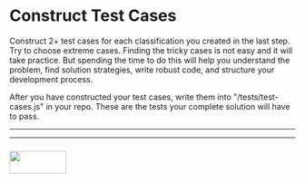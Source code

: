 # Construct Test Cases

Construct 2+ test cases for each classification you created in the last step.  Try to choose extreme cases.  Finding the tricky cases is not easy and it will take practice.  But spending the time to do this will help you understand the problem, find solution strategies, write robust code, and structure your development process. 

After you have constructed your test cases, write them into "/tests/test-cases.js" in your repo.  These are the tests your complete solution will have to pass.


___
___
### <a href="http://elewa.education/blog" target="_blank"><img src="https://user-images.githubusercontent.com/18554853/34921062-506450ae-f97d-11e7-875f-6feeb26ad72d.png" width="100" height="40"/></a>